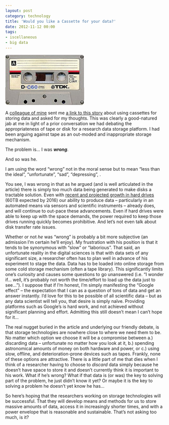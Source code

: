 ```yaml
---
layout: post
category: technology
title: 'Would you like a Cassette for your data?'
date: 2012-11-12 00:00
tags:
- iscellaneous
- big data
---
```

<img alt='Cassette' src='/images/Tdkc60cassette.jpg' class='blogimage img-responsive'>

A [colleague of mine](http://it.toolbox.com/people/ebegoli/) sent me [a link to this story](http://www.newscientist.com/article/mg21628875.500-cassette-tapes-are-the-future-of-big-data-storage.html)
about using cassettes for storing data and asked for my thoughts. This was clearly a good-natured jab at me in light of a prior
conversation we had debating the appropriateness of tape or disk for a research data storage platform. I had been
arguing against tape as an out-moded and inappropriate storage mechanism.

The problem is… I was __*wrong*__.

And so was he.

I am using the word “wrong” not in the moral sense but to mean “less than the ideal”, “unfortunate”, “sad”,
“depressing”, <enter your own term here>.

You see, I was wrong in that as he argued (and is well articulated in the article) there is simply too much data being
generated to make disks a tractable solution. Even with
[recent and projected growth in hard drives](http://www.computerworld.com/s/article/9227382/60TB_disk_drives_could_be_a_reality_in_2016)
(60TB expected by 2016) our ability to produce data – particularly in an automated means via sensors and scientific
instruments – already does, and will continue to out-pace these advancements. Even if hard drives were able to keep up
with the space demands, the power required to keep those drives running quickly becomes prohibitive. And let’s not even
talk about disk transfer rate issues.

Whether or not *he* was “wrong” is probably a bit more subjective (an admission I’m certain he’ll enjoy). My
frustration with his position is that it tends to be synonymous with “slow” or “laborious”. That said, an unfortunate
reality in the digital sciences is that with data sets of any significant size, a researcher often has to plan well in
advance of his experiment to stage the data. Data has to be loaded into online storage from some cold storage mechanism
(often a tape library). This significantly limits one’s curiosity and causes some questions to go unanswered (i.e.
“I wonder if… well, it’s probably not worth the time/effort to load up the data just to see…”).  I suppose that if I’m
honest, I’m simply manifesting the “Google effect” – the expectation that I can as a question of tons of data and get
an answer instantly. I’d love for this to be possible of all scientific data – but as any data scientist will tell you,
that desire is simply naïve. Providing platforms such as Google’s is hard work, and not achieved without significant
planning and effort. Admitting this still doesn’t mean I can’t hope for it…

The real nugget buried in the article and underlying our friendly debate, is that storage technologies are nowhere
close to where we need them to be. No matter which option we choose it will be a compromise between a.) discarding
data – unfortunate no matter how you look at it, b.) spending astronomical amounts of money on both hardware and power,
or  c.) using slow, offline, and deterioration-prone devices such as tapes. Frankly, none of these options are
attractive. There is a little part of me that dies when I think of a researcher having to choose to *discard* data
simply because he doesn’t have space to store it and doesn’t currently think it is important to his work. What if he’s
wrong? What if that data is (or was) the key to solving part of the problem, he just didn’t know it yet? Or maybe it is
the key to solving a problem he doesn’t yet know he has…

So here’s hoping that the researchers working on storage technologies will be successful. That they will develop means
and methods for us to store massive amounts of data, access it in increasingly shorter times, and with a power envelope
that is reasonable and sustainable.  That’s not asking too much, is it?
